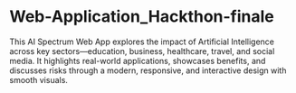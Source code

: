 # Web-Application_Hackthon-finale
This AI Spectrum Web App explores the impact of Artificial Intelligence across key sectors—education, business, healthcare, travel, and social media. It highlights real-world applications, showcases benefits, and discusses risks through a modern, responsive, and interactive design with smooth visuals.
